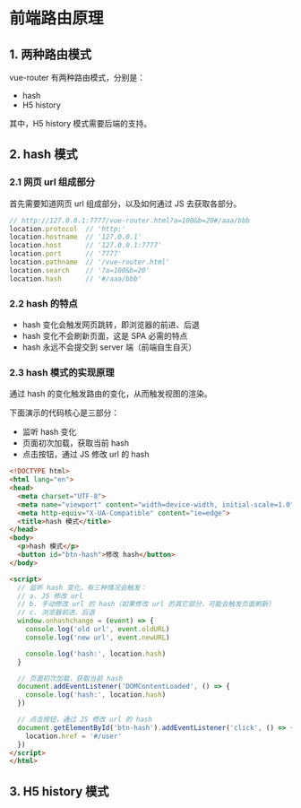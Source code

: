 # 前端路由原理

## 1. 两种路由模式

vue-router 有两种路由模式，分别是：

* hash
* H5 history

其中，H5 history 模式需要后端的支持。

## 2. hash 模式

### 2.1 网页 url 组成部分

首先需要知道网页 url 组成部分，以及如何通过 JS 去获取各部分。

```javascript
// http://127.0.0.1:7777/vue-router.html?a=100&b=20#/aaa/bbb
location.protocol  // 'http:'
location.hostname  // '127.0.0.1'
location.host      // '127.0.0.1:7777'
location.port      // '7777'
location.pathname  // '/vue-router.html'
location.search    // '?a=100&b=20'
location.hash      // '#/aaa/bbb'
```

### 2.2 hash 的特点

* hash 变化会触发网页跳转，即浏览器的前进、后退
* hash 变化不会刷新页面，这是 SPA 必需的特点
* hash 永远不会提交到 server 端（前端自生自灭）

### 2.3 hash 模式的实现原理

通过 hash 的变化触发路由的变化，从而触发视图的渲染。

下面演示的代码核心是三部分：

* 监听 hash 变化
* 页面初次加载，获取当前 hash
* 点击按钮，通过 JS 修改 url 的 hash

```html
<!DOCTYPE html>
<html lang="en">
<head>
  <meta charset="UTF-8">
  <meta name="viewport" content="width=device-width, initial-scale=1.0">
  <meta http-equiv="X-UA-Compatible" content="ie=edge">
  <title>hash 模式</title>
</head>
<body>
  <p>hash 模式</p>
  <button id="btn-hash">修改 hash</button>
</body>

<script>
  // 监听 hash 变化，有三种情况会触发：
  // a. JS 修改 url
  // b. 手动修改 url 的 hash（如果修改 url 的其它部分，可能会触发页面刷新）
  // c. 浏览器前进、后退
  window.onhashchange = (event) => {
    console.log('old url', event.oldURL)
    console.log('new url', event.newURL)

    console.log('hash:', location.hash)
  }

  // 页面初次加载，获取当前 hash
  document.addEventListener('DOMContentLoaded', () => {
    console.log('hash:', location.hash)
  })

  // 点击按钮，通过 JS 修改 url 的 hash
  document.getElementById('btn-hash').addEventListener('click', () => {
    location.href = '#/user'
  })
</script>
</html>
```

## 3. H5 history 模式


